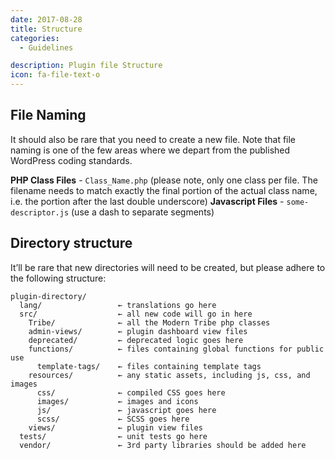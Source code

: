 ```yaml
---
date: 2017-08-28
title: Structure
categories:
  - Guidelines

description: Plugin file Structure
icon: fa-file-text-o
---
```

## File Naming

It should also be rare that you need to create a new file. Note that file naming is one of the few areas where we depart from the published WordPress coding standards.

**PHP Class Files** - `Class_Name.php` (please note, only one class per file. The filename needs to match exactly the final portion of the actual class name, i.e. the portion after the last double underscore)
**Javascript Files** - `some-descriptor.js` (use a dash to separate segments)

## Directory structure

It’ll be rare that new directories will need to be created, but please adhere to the following structure:

```
plugin-directory/
  lang/                 ← translations go here
  src/                  ← all new code will go in here
    Tribe/              ← all the Modern Tribe php classes
    admin-views/        ← plugin dashboard view files
    deprecated/         ← deprecated logic goes here
    functions/          ← files containing global functions for public use
      template-tags/    ← files containing template tags
    resources/          ← any static assets, including js, css, and images
      css/              ← compiled CSS goes here
      images/           ← images and icons
      js/               ← javascript goes here
      scss/             ← SCSS goes here
    views/              ← plugin view files
  tests/                ← unit tests go here
  vendor/               ← 3rd party libraries should be added here
```